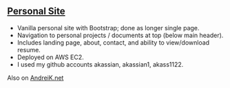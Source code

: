 ## [Personal Site](http://ec2-13-52-177-87.us-west-1.compute.amazonaws.com/)

- Vanilla personal site with Bootstrap; done as longer single page. 
- Navigation to personal projects / documents at top (below main header). 
- Includes landing page, about, contact, and ability to view/download resume. 
- Deployed on AWS EC2.
- I used my github accounts akassian, akassian1, akass1122.

Also on [AndreiK.net](http://andreik.net/)
